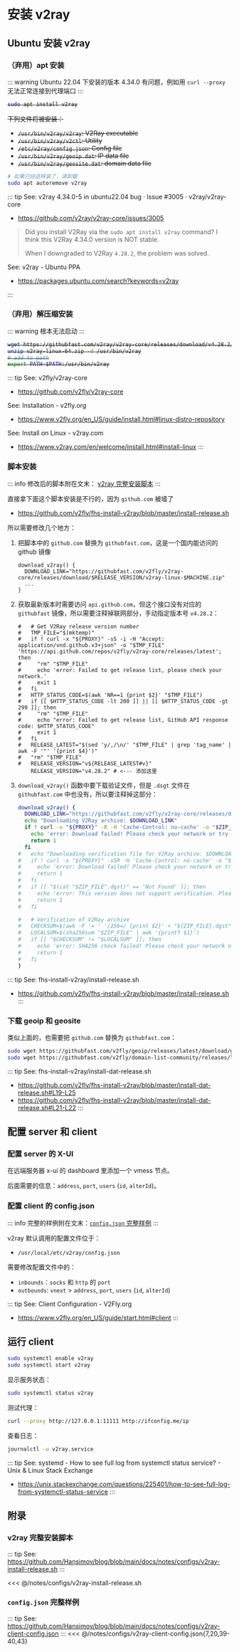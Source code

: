 # 安装 v2ray


## Ubuntu 安装 v2ray

### （弃用）apt 安装

::: warning Ubuntu 22.04 下安装的版本 4.34.0 有问题，例如用 `curl --proxy` 无法正常连接到代理端口
:::

<del>

```sh
sudo apt install v2ray
```

下列文件将被安装：
- `/usr/bin/v2ray/v2ray`: V2Ray executable
- `/usr/bin/v2ray/v2ctl`: Utility
- `/etc/v2ray/config.json`: Config file
- `/usr/bin/v2ray/geoip.dat`: IP data file
- `/usr/bin/v2ray/geosite.dat`: domain data file

</del>

```sh
# 如果已经这样装了，请卸载
sudo apt autoremove v2ray
```

::: tip See: v2ray 4.34.0-5 in ubuntu22.04 bug · Issue #3005 · v2ray/v2ray-core
- https://github.com/v2ray/v2ray-core/issues/3005

> Did you install V2Ray via the `sudo apt install v2ray` command? I think this V2Ray 4.34.0 version is NOT stable.
> 
> When I downgraded to V2Ray `4.28.2`, the problem was solved.

See: v2ray - Ubuntu PPA
- https://packages.ubuntu.com/search?keywords=v2ray

:::

### （弃用）解压缩安装

::: warning 根本无法启动
:::

<del>

```sh
wget https://githubfast.com/v2ray/v2ray-core/releases/download/v4.28.2/v2ray-linux-64.zip -O v2ray-linux-64.zip
unzip v2ray-linux-64.zip -d /usr/bin/v2ray
# add to path
export PATH=$PATH:/usr/bin/v2ray
```

</del>

::: tip See: v2fly/v2ray-core
- https://github.com/v2fly/v2ray-core

See: Installation - v2fly.org
- https://www.v2fly.org/en_US/guide/install.html#linux-distro-repository

See: Install on Linux - v2ray.com
- https://www.v2ray.com/en/welcome/install.html#install-linux
:::

### 脚本安装

::: info 修改后的脚本附在文末： [v2ray 完整安装脚本](#v2ray-完整安装脚本)
:::

直接拿下面这个脚本安装是不行的，因为 `github.com` 被墙了
- https://github.com/v2fly/fhs-install-v2ray/blob/master/install-release.sh

所以需要修改几个地方：

1. 把脚本中的 `github.com` 替换为 `githubfast.com`，这是一个国内能访问的 github 镜像

   ```sh{2}
   download_v2ray() {
     DOWNLOAD_LINK="https://githubfast.com/v2fly/v2ray-core/releases/download/$RELEASE_VERSION/v2ray-linux-$MACHINE.zip"
     ...
   }
   ```

2. 获取最新版本时需要访问 `api.github.com`，但这个接口没有对应的 `githubfast` 镜像，所以需要注释掉联网部分，手动指定版本号 `v4.28.2`：

      ```sh{17}
      #   # Get V2Ray release version number
      #   TMP_FILE="$(mktemp)"
      #   if ! curl -x "${PROXY}" -sS -i -H "Accept: application/vnd.github.v3+json" -o "$TMP_FILE" 'https://api.github.com/repos/v2fly/v2ray-core/releases/latest'; then
      #     "rm" "$TMP_FILE"
      #     echo 'error: Failed to get release list, please check your network.'
      #     exit 1
      #   fi
      #   HTTP_STATUS_CODE=$(awk 'NR==1 {print $2}' "$TMP_FILE")
      #   if [[ $HTTP_STATUS_CODE -lt 200 ]] || [[ $HTTP_STATUS_CODE -gt 299 ]]; then
      #     "rm" "$TMP_FILE"
      #     echo "error: Failed to get release list, GitHub API response code: $HTTP_STATUS_CODE"
      #     exit 1
      #   fi
      #   RELEASE_LATEST="$(sed 'y/,/\n/' "$TMP_FILE" | grep 'tag_name' | awk -F '"' '{print $4}')"
      #   "rm" "$TMP_FILE"
      #   RELEASE_VERSION="v${RELEASE_LATEST#v}"
          RELEASE_VERSION="v4.28.2" # <--- 添加这里
      ```

3. `download_v2ray()` 函数中要下载验证文件，但是 `.dsgt` 文件在 `githubfast.com` 中也没有，所以要注释掉这部分：

      ```sh
      download_v2ray() {
        DOWNLOAD_LINK="https://githubfast.com/v2fly/v2ray-core/releases/download/$RELEASE_VERSION/v2ray-linux-$MACHINE.zip"
        echo "Downloading V2Ray archive: $DOWNLOAD_LINK"
        if ! curl -x "${PROXY}" -R -H 'Cache-Control: no-cache' -o "$ZIP_FILE" "$DOWNLOAD_LINK"; then
          echo 'error: Download failed! Please check your network or try again.'
          return 1
        fi
      #   echo "Downloading verification file for V2Ray archive: $DOWNLOAD_LINK.dgst"
      #   if ! curl -x "${PROXY}" -sSR -H 'Cache-Control: no-cache' -o "$ZIP_FILE.dgst" "$DOWNLOAD_LINK.dgst"; then
      #     echo 'error: Download failed! Please check your network or try again.'
      #     return 1
      #   fi
      #   if [[ "$(cat "$ZIP_FILE".dgst)" == 'Not Found' ]]; then
      #     echo 'error: This version does not support verification. Please replace with another version.'
      #     return 1
      #   fi

      #   # Verification of V2Ray archive
      #   CHECKSUM=$(awk -F '= ' '/256=/ {print $2}' < "${ZIP_FILE}.dgst")
      #   LOCALSUM=$(sha256sum "$ZIP_FILE" | awk '{printf $1}')
      #   if [[ "$CHECKSUM" != "$LOCALSUM" ]]; then
      #     echo 'error: SHA256 check failed! Please check your network or try again.'
      #     return 1
      #   fi
      }
      ```


::: tip See: fhs-install-v2ray/install-release.sh
* https://github.com/v2fly/fhs-install-v2ray/blob/master/install-release.sh
:::


### 下载 geoip 和 geosite

类似上面的，也需要把 `github.com` 替换为 `githubfast.com`：

```sh
sudo wget https://githubfast.com/v2fly/geoip/releases/latest/download/geoip.dat -O /usr/local/share/v2ray/geoip.dat
sudo wget https://githubfast.com/v2fly/domain-list-community/releases/latest/download/dlc.dat -O /usr/local/share/v2ray/geosite.dat
```

::: tip See: fhs-install-v2ray/install-dat-release.sh
- https://github.com/v2fly/fhs-install-v2ray/blob/master/install-dat-release.sh#L19-L25
- https://github.com/v2fly/fhs-install-v2ray/blob/master/install-dat-release.sh#L21-L22
:::

## 配置 server 和 client

### 配置 server 的 X-UI

在远端服务器 x-ui 的 dashboard 里添加一个 vmess 节点。

后面需要的信息：`address`, `port`, `users` (`id`, `alterId`)。

### 配置 client 的 config.json

::: info 完整的样例附在文末：[`config.json` 完整样例](#config-json-完整样例)
:::

v2ray 默认调用的配置文件位于：
- `/usr/local/etc/v2ray/config.json`

需要修改配置文件中的：
- `inbounds`：`socks` 和 `http` 的 `port`
- `outbounds`: `vnext` > `address`, `port`, `users` (`id`, `alterId`)

::: tip See: Client Configuration - V2Fly.org
- https://www.v2fly.org/en_US/guide/start.html#client
:::


## 运行 client

```sh
sudo systemctl enable v2ray
sudo systemctl start v2ray
```

显示服务状态：

```sh
sudo systemctl status v2ray
```

测试代理：

```sh
curl --proxy http://127.0.0.1:11111 http://ifconfig.me/ip
```

查看日志：

```sh
journalctl -u v2ray.service
```

::: tip See: systemd - How to see full log from systemctl status service? - Unix & Linux Stack Exchange
* https://unix.stackexchange.com/questions/225401/how-to-see-full-log-from-systemctl-status-service
:::


## 附录
### v2ray 完整安装脚本

::: tip See: https://github.com/Hansimov/blog/blob/main/docs/notes/configs/v2ray-install-release.sh
:::

<<< @/notes/configs/v2ray-install-release.sh


### `config.json` 完整样例

::: tip See: https://github.com/Hansimov/blog/blob/main/docs/notes/configs/v2ray-client-config.json
:::
<<< @/notes/configs/v2ray-client-config.json{7,20,39-40,43}